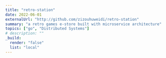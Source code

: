 ```yaml
---
title: "retro-station"
date: 2022-06-01
externalUrl: "http://github.com/zizouhuweidi/retro-station"
summary: "a retro games e-store built with microservice architecture"
topics: ["go", "Distributed Systems"]
# description: ""
_build:
  render: "false"
  list: "local"
---
```


